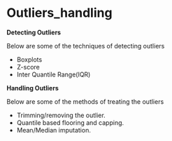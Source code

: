 # Outliers_handling

**Detecting Outliers**

Below are some of the techniques of detecting outliers

- Boxplots
- Z-score
- Inter Quantile Range(IQR)


**Handling Outliers**

Below are some of the methods of treating the outliers

- Trimming/removing the outlier.
- Quantile based flooring and capping.
- Mean/Median imputation.

